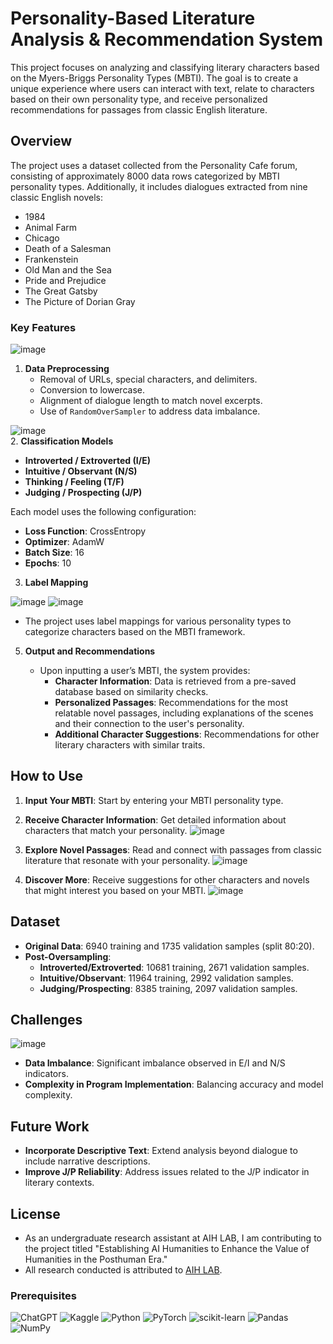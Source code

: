 # Personality-Based Literature Analysis & Recommendation System

This project focuses on analyzing and classifying literary characters based on the Myers-Briggs Personality Types (MBTI). The goal is to create a unique experience where users can interact with text, relate to characters based on their own personality type, and receive personalized recommendations for passages from classic English literature.

## Overview

The project uses a dataset collected from the Personality Cafe forum, consisting of approximately 8000 data rows categorized by MBTI personality types. Additionally, it includes dialogues extracted from nine classic English novels:

- 1984
- Animal Farm
- Chicago
- Death of a Salesman
- Frankenstein
- Old Man and the Sea
- Pride and Prejudice
- The Great Gatsby
- The Picture of Dorian Gray

### Key Features

![image](https://github.com/user-attachments/assets/fe743474-e2a9-4ffd-a79f-0f949b1e5f3b)


1. **Data Preprocessing**
   - Removal of URLs, special characters, and delimiters.
   - Conversion to lowercase.
   - Alignment of dialogue length to match novel excerpts.
   - Use of `RandomOverSampler` to address data imbalance.


![image](https://github.com/user-attachments/assets/3af4c407-f87c-4bf5-b6f5-4bf115512a06)  
2. **Classification Models**
   - **Introverted / Extroverted (I/E)**
   - **Intuitive / Observant (N/S)**
   - **Thinking / Feeling (T/F)**
   - **Judging / Prospecting (J/P)**


   Each model uses the following configuration:
   - **Loss Function**: CrossEntropy
   - **Optimizer**: AdamW
   - **Batch Size**: 16
   - **Epochs**: 10

3. **Label Mapping**

![image](https://github.com/user-attachments/assets/81f601d2-241f-482e-ae58-db5146ad859b)
![image](https://github.com/user-attachments/assets/997ad47e-07a0-45fb-9105-dc8ef5716a73)

   - The project uses label mappings for various personality types to categorize characters based on the MBTI framework.

5. **Output and Recommendations**


   - Upon inputting a user’s MBTI, the system provides:
     - **Character Information**: Data is retrieved from a pre-saved database based on similarity checks.
     - **Personalized Passages**: Recommendations for the most relatable novel passages, including explanations of the scenes and their connection to the user's personality.
     - **Additional Character Suggestions**: Recommendations for other literary characters with similar traits.

## How to Use


1. **Input Your MBTI**: Start by entering your MBTI personality type.
2. **Receive Character Information**: Get detailed information about characters that match your personality.
![image](https://github.com/user-attachments/assets/cfe8d27b-fc59-4dd1-950b-2947c7149fa4)

4. **Explore Novel Passages**: Read and connect with passages from classic literature that resonate with your personality.
![image](https://github.com/user-attachments/assets/37503dee-2628-4666-8c04-d4f9a46001bd)

6. **Discover More**: Receive suggestions for other characters and novels that might interest you based on your MBTI.
![image](https://github.com/user-attachments/assets/cd0ed20c-75b3-4046-8db3-e7b516e43e1c)


## Dataset

- **Original Data**: 6940 training and 1735 validation samples (split 80:20).
- **Post-Oversampling**:
  - **Introverted/Extroverted**: 10681 training, 2671 validation samples.
  - **Intuitive/Observant**: 11964 training, 2992 validation samples.
  - **Judging/Prospecting**: 8385 training, 2097 validation samples.

## Challenges
![image](https://github.com/user-attachments/assets/d80ba6cb-0b53-4a04-afa9-f6296f1c7c17)

- **Data Imbalance**: Significant imbalance observed in E/I and N/S indicators.
- **Complexity in Program Implementation**: Balancing accuracy and model complexity.

## Future Work

- **Incorporate Descriptive Text**: Extend analysis beyond dialogue to include narrative descriptions.
- **Improve J/P Reliability**: Address issues related to the J/P indicator in literary contexts.

## License

- As an undergraduate research assistant at AIH LAB, I am contributing to the project titled "Establishing AI Humanities to Enhance the Value of Humanities in the Posthuman Era." 
- All research conducted is attributed to [AIH LAB](https://aihumanities.org/ko/).


### Prerequisites

![ChatGPT](https://img.shields.io/badge/chatGPT-74aa9c?style=for-the-badge&logo=openai&logoColor=white)
![Kaggle](https://img.shields.io/badge/Kaggle-035a7d?style=for-the-badge&logo=kaggle&logoColor=white)
![Python](https://img.shields.io/badge/python-3670A0?style=for-the-badge&logo=python&logoColor=ffdd54)
![PyTorch](https://img.shields.io/badge/PyTorch-%23EE4C2C.svg?style=for-the-badge&logo=PyTorch&logoColor=white)
	![scikit-learn](https://img.shields.io/badge/scikit--learn-%23F7931E.svg?style=for-the-badge&logo=scikit-learn&logoColor=white)
 ![Pandas](https://img.shields.io/badge/pandas-%23150458.svg?style=for-the-badge&logo=pandas&logoColor=white)
 ![NumPy](https://img.shields.io/badge/numpy-%23013243.svg?style=for-the-badge&logo=numpy&logoColor=white)

